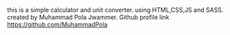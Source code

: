 this is a simple calculator and unit converter.
using HTML,CSS,JS and SASS.
created by Muhammad Pola Jwammer.
Github profile link https://github.com/MuhammadPola
